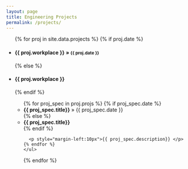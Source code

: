 ```yaml
---
layout: page
title: Engineering Projects
permalink: /projects/
---
```


<ul class="posts">
  {% for proj in site.data.projects %}
    {% if proj.date %}
      <h4><li>{{ proj.workplace }} &raquo; <small>{{ proj.date }}</small></li></h4>
    {% else %}
      <h4><li>{{ proj.workplace }}</li></h4>
    {% endif %}
    <ul>
    {% for proj_spec in proj.projs %}
      {% if proj_spec.date %}
       <li><strong>{{ proj_spec.title}}</strong> &raquo; {{ proj_spec.date }}</li>
      {% else %}
        <li><strong>{{ proj_spec.title}}</strong></li>
      {% endif %}
      
      <p style="margin-left:10px">{{ proj_spec.description}} </p>
    {% endfor %}
    </ul>
  {% endfor %}
</ul>